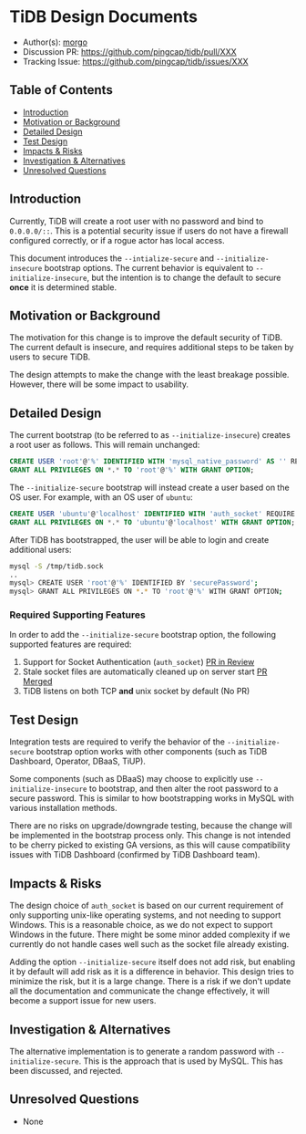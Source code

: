 # TiDB Design Documents

- Author(s): [morgo](http://github.com/morgo)
- Discussion PR: https://github.com/pingcap/tidb/pull/XXX
- Tracking Issue: https://github.com/pingcap/tidb/issues/XXX

## Table of Contents

* [Introduction](#introduction)
* [Motivation or Background](#motivation-or-background)
* [Detailed Design](#detailed-design)
* [Test Design](#test-design)
* [Impacts & Risks](#impacts--risks)
* [Investigation & Alternatives](#investigation--alternatives)
* [Unresolved Questions](#unresolved-questions)

## Introduction

Currently, TiDB will create a root user with no password and bind to `0.0.0.0/::`. This is a potential security issue if users do not have a firewall configured correctly, or if a rogue actor has local access.

This document introduces the `--intialize-secure` and `--initialize-insecure` bootstrap options. The current behavior is equivalent to `--initialize-insecure`, but the intention is to change the default to secure **once** it is determined stable.

## Motivation or Background

The motivation for this change is to improve the default security of TiDB. The current default is insecure, and requires additional steps to be taken by users to secure TiDB.

The design attempts to make the change with the least breakage possible. However, there will be some impact to usability.

## Detailed Design

The current bootstrap (to be referred to as `--initialize-insecure`) creates a root user as follows. This will remain unchanged:

```sql
CREATE USER 'root'@'%' IDENTIFIED WITH 'mysql_native_password' AS '' REQUIRE NONE PASSWORD EXPIRE DEFAULT ACCOUNT UNLOCK;
GRANT ALL PRIVILEGES ON *.* TO 'root'@'%' WITH GRANT OPTION;
```

The `--initialize-secure` bootstrap will instead create a user based on the OS user. For example, with an OS user of `ubuntu`:

```sql
CREATE USER 'ubuntu'@'localhost' IDENTIFIED WITH 'auth_socket' REQUIRE NONE PASSWORD EXPIRE DEFAULT ACCOUNT UNLOCK;
GRANT ALL PRIVILEGES ON *.* TO 'ubuntu'@'localhost' WITH GRANT OPTION;
```

After TiDB has bootstrapped, the user will be able to login and create additional users:

```bash
mysql -S /tmp/tidb.sock
..
mysql> CREATE USER 'root'@'%' IDENTIFIED BY 'securePassword';
mysql> GRANT ALL PRIVILEGES ON *.* TO 'root'@'%' WITH GRANT OPTION;
```

### Required Supporting Features

In order to add the `--initialize-secure` bootstrap option, the following supported features are required:

1. Support for Socket Authentication (`auth_socket`) [PR in Review](https://github.com/pingcap/tidb/pull/27561)
2. Stale socket files are automatically cleaned up on server start [PR Merged](https://github.com/pingcap/tidb/pull/27886)
3. TiDB listens on both TCP **and** unix socket by default (No PR)

## Test Design

Integration tests are required to verify the behavior of the `--initialize-secure` bootstrap option works with other components (such as TiDB Dashboard, Operator, DBaaS, TiUP).

Some components (such as DBaaS) may choose to explicitly use `--initialize-insecure` to bootstrap, and then alter the root password to a secure password. This is similar to how bootstrapping works in MySQL with various installation methods.

There are no risks on upgrade/downgrade testing, because the change will be implemented in the bootstrap process only. This change is not intended to be cherry picked to existing GA versions, as this will cause compatibility issues with TiDB Dashboard (confirmed by TiDB Dashboard team).

## Impacts & Risks

The design choice of `auth_socket` is based on our current requirement of only supporting unix-like operating systems, and not needing to support Windows. This is a reasonable choice, as we do not expect to support Windows in the future. There might be some minor added complexity if we currently do not handle cases well such as the socket file already existing.

Adding the option `--initialize-secure` itself does not add risk, but enabling it by default will add risk as it is a difference in behavior. This design tries to minimize the risk, but it is a large change. There is a risk if we don't update all the documentation and communicate the change effectively, it will become a support issue for new users.

## Investigation & Alternatives

The alternative implementation is to generate a random password with `--initialize-secure`. This is the approach that is used by MySQL. This has been discussed, and rejected.

## Unresolved Questions

- None